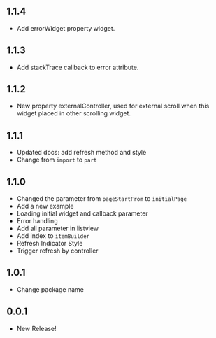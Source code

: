 ## 1.1.4

* Add errorWidget property widget.

## 1.1.3

* Add stackTrace callback to error attribute.

## 1.1.2

* New property externalController, used for external scroll when this widget placed in other scrolling widget.

## 1.1.1

* Updated docs: add refresh method and style
* Change from `import` to `part`

## 1.1.0

* Changed the parameter from `pageStartFrom` to `initialPage`
* Add a new example
* Loading initial widget and callback parameter
* Error handling
* Add all parameter in listview
* Add index to `itemBuilder`
* Refresh Indicator Style
* Trigger refresh by controller

## 1.0.1

* Change package name

## 0.0.1

* New Release!